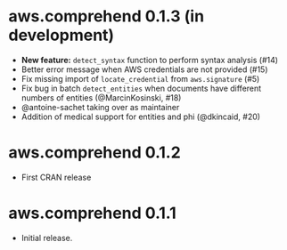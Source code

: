 # aws.comprehend 0.1.3 (in development)

* **New feature:** `detect_syntax` function to perform syntax analysis (#14)
* Better error message when AWS credentials are not provided (#15)
* Fix missing import of `locate_credential` from `aws.signature` (#5)
* Fix bug in batch `detect_entities` when documents have different numbers of entities (@MarcinKosinski, #18)
* @antoine-sachet taking over as maintainer
* Addition of medical support for entities and phi (@dkincaid, #20)

# aws.comprehend 0.1.2

* First CRAN release

# aws.comprehend 0.1.1

* Initial release.
